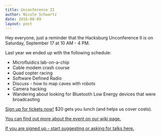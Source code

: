 ```yaml
---
title: Unconference II
author: Nicole Schwartz
date: 2016-08-09
layout: post
---
```


Hey everyone, just a reminder that the Hacksburg Unconference II is on Saturday, September 17 at 10 AM - 4 PM.

Last year we ended up with the following schedule:

  * Microfluidics lab-on-a-chip
  * Cable modem crash course
  * Quad copter racing
  * Software Defined Radio
  * Discuss - how to map caves with robots
  * Camera hacking
  * Wandering about looking for Bluetooth Low Energy devices that were broadcasting

[Sign up for tickets now!](https://www.eventbrite.com/e/hacksburg-unconference-ii-tickets-25973691009) $20 gets you lunch (and helps us cover costs).

[You can find out more about the event on our wiki page.](https://wiki.hacksburg.org/unconference_ii)

[If you are signed up - start suggesting or asking for talks here.](https://docs.google.com/drawings/d/1r33mMm9e0NN4Az5Q1tdgUQ6lUfQFUTCK5OaUEnMxigg/edit)

